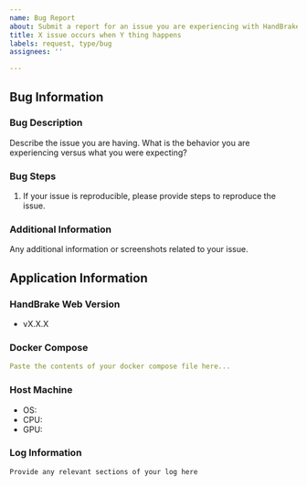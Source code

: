 ```yaml
---
name: Bug Report
about: Submit a report for an issue you are experiencing with HandBrake Web
title: X issue occurs when Y thing happens
labels: request, type/bug
assignees: ''

---
```


## Bug Information

### Bug Description
Describe the issue you are having. What is the behavior you are experiencing versus what you were expecting?

### Bug Steps
1. If your issue is reproducible, please provide steps to reproduce the issue.

### Additional Information
Any additional information or screenshots related to your issue.

## Application Information

### HandBrake Web Version
- vX.X.X

### Docker Compose
```yaml
Paste the contents of your docker compose file here...
```

### Host Machine
- OS: 
- CPU: 
- GPU: 

### Log Information
```
Provide any relevant sections of your log here
```
